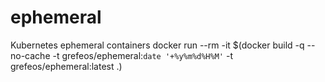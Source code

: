 # ephemeral
Kubernetes ephemeral containers
docker run --rm -it $(docker build -q --no-cache -t grefeos/ephemeral:`date '+%y%m%d%H%M'` -t grefeos/ephemeral:latest .)
